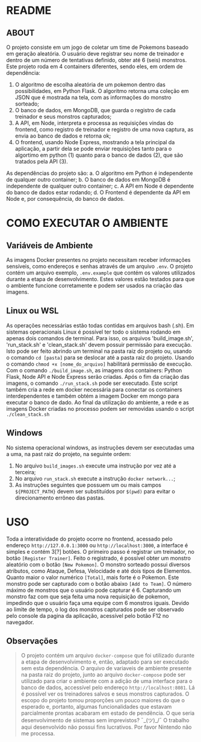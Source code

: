 # README

## ABOUT 

O projeto consiste em um jogo de coletar um time de Pokemons baseado em geração aleatória. O usuário deve registrar seu nome de treinador e dentro de um número de tentativas definido, obter até 6 (seis) monstros. Este projeto roda em 4 containers diferentes, sendo eles, em ordem de dependência:

1. O algoritmo de escolha aleatória de um pokemon dentro das possibilidades, em Python Flask. O algoritmo retorna uma coleção em JSON que é mostrada na tela, com as informações do monstro sorteado;
2. O banco de dados, em MongoDB, que guarda o registro de cada treinador e seus monstros capturados;
3. A API, em Node, interpreta e processa as requisições vindas do frontend, como registro de treinador e registro de uma nova captura, as envia ao banco de dados e retorna ok;
4. O frontend, usando Node Express, mostrando a tela principal da aplicação, a partir dela se pode enviar requisições tanto para o algortimo em python (1) quanto para o banco de  dados (2), que são tratados pela API (3).

As dependências do projeto são:
a. O algoritmo em Python é independente de qualquer outro container;
b. O banco de dados em MongoDB é independente de qualquer outro container;
c. A API em Node é dependente do banco de dados estar rodando;
d. O Frontend é dependente da API em Node e, por consequência, do banco de dados.


# COMO EXECUTAR O AMBIENTE

## Variáveis de Ambiente

As imagens Docker presentes no projeto necessitam receber informações sensíveis, como endereços e senhas através de um arquivo ```.env```. O projeto contém um arquivo exemplo, ```.env.example``` que contém os valores utilizados durante a etapa de desenvolvimento. Estes valores estão testados para que o ambiente funcione corretamente e podem ser usados na criação das imagens.

## Linux ou WSL

As operações necessárias estão todas contidas em arquivos bash (.sh). Em sistemas operacionais Linux é possível ter todo o sistema rodando em apenas dois comandos de terminal.
Para isso, os arquivos 'build_image.sh', 'run_stack.sh' e 'clean_stack.sh' devem possuir permissão para execução. Isto pode ser feito abrindo um terminal na pasta raiz do projeto ou, usando o comando ```cd [pasta]``` para se deslocar até a pasta raiz do projeto. Usando o comando ```chmod +x [nome_do_arquivo]``` habilitará permissão de execução.
Com o comando ```./build_image.sh```, as imagens dos containers: Python Flask, Node API e Node Express serão criadas.
Após o fim da criação das imagens, o comando ```./run_stack.sh``` pode ser executado.
Este script também cria a rede em docker necessária para conectar os containers interdependentes e também obtém a imagem Docker em mongo para executar o banco de dado.
Ao final da utilização do ambiente, a rede e as imagens Docker criadas no processo podem ser removidas usando o script ```./clean_stack.sh```


## Windows

No sistema operacional windows, as instruções devem ser executadas uma a uma, na past raiz do projeto, na seguinte ordem:
1. No arquivo ```build_images.sh``` execute uma instrução por vez até a terceira;
2. No arquivo ```run_stack.sh``` execute a instrução ```docker network...```;
3. As instruções seguintes que possuem um ou mais campos ```${PROJECT_PATH}``` devem ser substituídos por ```$(pwd)``` para evitar o direcionamento errôneo das pastas.


# USO

Toda a interatividade do projeto ocorre no frontend, acessado pelo endereço ```http://127.0.0.1:3000``` ou ```http://localhost:3000```, a interface é simples e contém 3[?] botões.
O primeiro passo é registrar um treinador, no botão ```[Register Trainer]```. Feito o registrado, é possível obter um monstro aleatório com o botão ```[New Pokemon]```. 
O monstro sorteado possui diversos atributos, como Ataque, Defesa, Velocidade e até dois tipos de Elementos. Quanto maior o valor numérico ```[Total]```, mais forte é o Pokemon. Este monstro pode ser capturado com o botão abaixo ```[Add to Team]```.
O número máximo de monstros que o usuário pode capturar é 6. Capturando um monstro faz com que seja feita uma nova requisição de pokemon, impedindo que o usuário faça uma equipe com 6 monstros iguais.
Devido ao limite de tempo, o log dos monstros capturados pode ser observado pelo console da pagina da aplicação, acessível pelo botão F12 no navegador.


## Observações

> O projeto contém um arquivo ```docker-compose``` que foi utilizado durante a etapa de desenvolvimento e, então, adaptado para ser executado sem esta dependência.
> O arquivo de variaveis de ambiente presente na pasta raiz do projeto, junto ao arquivo ```docker-compose``` pode ser utilizado para criar o ambiente com a adição de uma interface para o banco de dados, accessível pelo endereço ```http://localhost:8081```. Lá é possível ver os treinadores salvos e seus monstros capturados.
> O escopo do projeto tomou proporções um pouco maiores do que o esperado e, portanto, algumas funcionalidades que estavam parcialmente prontas acabaram em estado de pendência.
> O que seria desenvolvimento de sistemas sem imprevistos? ¯\_(ツ)_/¯
> O trabalho aqui desenvolvido não possui fins lucrativos. Por favor Nintendo não me processa.